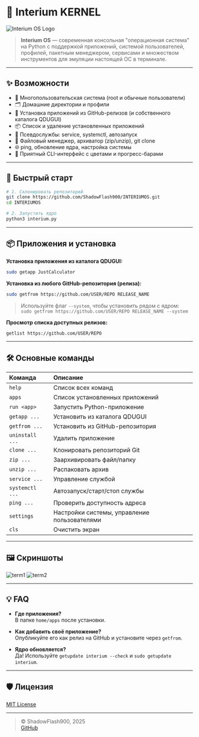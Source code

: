 # 🚀 Interium KERNEL

![Interium OS Logo](https://raw.githubusercontent.com/ShadowFlash900/INTERIUMOS/main/docs/logo.png)

> **Interium OS** — современная консольная "операционная система" на Python с поддержкой приложений, системой пользователей, профилей, пакетным менеджером, сервисами и множеством инструментов для эмуляции настоящей ОС в терминале.

---

## ✨ Возможности

- 👤 Многопользовательская система (root и обычные пользователи)
- 🗂️ Домашние директории и профили
- 🧩 Установка приложений из GitHub-релизов (и собственного каталога QDUGUI)
- 📦 Список и удаление установленных приложений
- 🔧 Псевдослужбы: service, systemctl, автозапуск
- 💾 Файловый менеджер, архиватор (zip/unzip), git clone
- 🌐 ping, обновление ядра, настройка системы
- 🎨 Приятный CLI-интерфейс с цветами и прогресс-барами

---

## 🚀 Быстрый старт

```bash
# 1. Склонировать репозиторий
git clone https://github.com/ShadowFlash900/INTERIUMOS.git
cd INTERIUMOS

# 2. Запустить ядро
python3 interium.py
```

---

## 📦 Приложения и установка

**Установка приложения из каталога QDUGUI:**
```bash
sudo getapp JustCalculator
```

**Установка из любого GitHub-репозитория (релиза):**
```bash
sudo getfrom https://github.com/USER/REPO RELEASE_NAME
```
> Используйте флаг `--system`, чтобы установить рядом с ядром:  
> `sudo getfrom https://github.com/USER/REPO RELEASE_NAME --system`

**Просмотр списка доступных релизов:**
```bash
getlist https://github.com/USER/REPO
```

---

## 🛠️ Основные команды

| Команда       | Описание                                    |
|:--------------|:--------------------------------------------|
| `help`        | Список всех команд                          |
| `apps`        | Список установленных приложений             |
| `run <app>`   | Запустить Python-приложение                 |
| `getapp ...`  | Установить из каталога QDUGUI               |
| `getfrom ...` | Установить из GitHub-репозитория            |
| `uninstall ...`| Удалить приложение                         |
| `clone ...`   | Клонировать репозиторий Git                 |
| `zip ...`     | Заархивировать файл/папку                   |
| `unzip ...`   | Распаковать архив                           |
| `service ...` | Управление службой                          |
| `systemctl ...`| Автозапуск/старт/стоп службы               |
| `ping ...`    | Проверить доступность адреса                 |
| `settings`    | Настройки системы, управление пользователями |
| `cls`         | Очистить экран                              |

---

## 🖼️ Скриншоты

![term1](https://raw.githubusercontent.com/ShadowFlash900/INTERIUMOS/main/docs/screenshot1.png)
![term2](https://raw.githubusercontent.com/ShadowFlash900/INTERIUMOS/main/docs/screenshot2.png)

---

## 💡 FAQ

- **Где приложения?**  
  В папке `home/apps` после установки.

- **Как добавить своё приложение?**  
  Опубликуйте его как релиз на GitHub и установите через `getfrom`.

- **Ядро обновляется?**  
  Да! Используйте `getupdate interium --check` и `sudo getupdate interium`.

---

## 🛡️ Лицензия

[MIT License](LICENSE)

---

> © ShadowFlash900, 2025  
> [GitHub](https://github.com/ShadowFlash900/INTERIUMOS)
